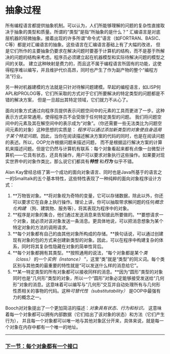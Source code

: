 # 抽象过程

所有编程语言都提供抽象机制。可以认为，人们所能够理解的问题的复杂性直接取决于抽象的类型和质量。所谓的“类型”是指“所抽象的是什么？”
汇编语言是对底层机器的轻微抽象。接着出现的许多所谓“命令式”语言（如FORTRAN、BASIC、C等）都是对汇编语言的抽象。这些语言在汇编语言基础上有了大幅的改进，
但是它们所作的主要抽象仍要求在解决问题时要基于计算机的结构，而不是基于所解决的问题的结构来考虑。程序员必须建立起在机器模型和实际待解决问题的模型之间的关联。
建立这种映射是费力的，而且这不属于编程语言所固有的功能，这使得程序难以编写，并且维护代价高昂，同时也产生了作为副产物的整个“编程方法”行业。

另一种对机器建模的方法就是只针对待解问题建模。早起的编程语言，如LISP何APL和PROLOG等，它们所采取的方式对于它们所要解决的特定类型的问题都是不错的解决方案，
但是一旦超出其特定领域，它们就力不从心了。

面向对象方式通过向程序员提供表示问题空间中的元素的工具而更进了一步。这种表示方式非常通用，使得程序员不会受限于任何特定类型的问题。
我们将问题空间中的元素及其在解空间中的表示成为“对象”。（你还需要一些无法类比为问题空间元素的对象）这种思想的实质是：
*程序可以通过添加新类型的对象使自身适用于某个特定问题*。因此，当你在阅读描述解决方案的代码的同时，也是在阅读问题的表述。所以，OOP允许根据问题来描述问题，
而不是根据运行解决方案的计算机来描述问题。但是它仍然与计算机有联系：每个对象看起来都有点像一台微型计算机——它具有状态，还具有操作，用户可以要求对象执行这些操作。如果要对现实世界中的对象作类比，那么说它们都具有***特性*** 和***行为*** 似乎不错。

Alan Kay曾经总结了第一个成功的面向对象语言、同时也是Java所基于的语言之一的Smalltalk的五个基本特性，这些特性表现了一种纯粹的面向对象程序设计方式：
1. **万物皆对象。**将对象视为奇特的变量，它可以存储数据，除此以外，你还可以要求它在自身上执行操作。理论上讲，你可以抽取带求解问题的任何*概念化构建*
  （狗、建筑物、服务等），将其表现为程序中的对象。
2. **程序是对象的集合，他们通过发送消息来告知彼此所要做的。**要想请求一个对象，就必须对该对象发送一条消息。更具体地说，可以把消息想象为某个特定对象的方法的调用请求。
3. **每个对象都有自己的由其他对象所构成的存储。**换句话说，可以通过创建现有对象的包的方式来创建新类型的对象。因此，可以在程序中构建复杂的体系，同时将其复杂性隐藏在对象的简单性背后。
4. **每个对象都拥有其类型。**按照通用的说法，“每个对象都是某个*类（class）* 的一个*实例（instance）* ”，这里“类”就是“类型”的同义词。每个类区别与其他类的最重要的特性就是“可以发送什么样的消息给它”。
5. **某一特定类型的所有对象都可以接收同样的消息。**因为“圆形”类型的对象同时也是“几何形”类型的对象，所以一个“圆形”对象必定能够接受发送给“几何形”对象的消息。这意味着可以编写与“几何形”交互并自动处理所有与几何形性质相关的事物的代码。这种*可替代性（substitutability）* 是OOP中最强有力的概念之一。

Booch对对象提出了一个更加简洁的描述：*对象具有状态、行为和标识。* 这意味着每一个对象都可以拥有内部数据（它们给出了该对象的状态）和方法（它们产生行为），
并且每一个对象都可以唯一地与其他对象区分开来，具体来说，就是每一个对象在内存中都有一个唯一的地址。

---

### [下一节：每个对象都有一个接口](1.2_An_object_has_an_interface.md)